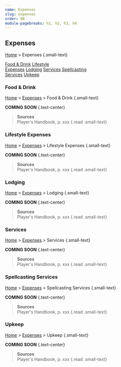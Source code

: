 ```yaml
---
name: Expenses
slug: expenses
order: 08
module-pagebreaks: h1, h2, h3, h4
---
```

## Expenses
[Home](home) > Expenses {.small-text}

<div id="menu-container">
    <a href="food-drink">Food & Drink</a>
    <a href="lifestyle-expenses">Lifestyle<br/> Expenses</a>
    <a href="lodging">Lodging</a>
    <a href="services">Services</a>
    <a href="spellcasting-services">Spellcasting<br/> Services</a>
    <a href="upkeep">Upkeep</a>
</div>



### Food & Drink
[Home](home) > [Expenses](expenses) > Food & Drink {.small-text}

**COMING SOON** {.text-center}

> **Sources** <br/>
> Player's Handbook, p. xxx
{.read .small-text}



### Lifestyle Expenses
[Home](home) > [Expenses](expenses) > Lifestyle Expenses {.small-text}

**COMING SOON** {.text-center}

> **Sources** <br/>
> Player's Handbook, p. xxx
{.read .small-text}



### Lodging
[Home](home) > [Expenses](expenses) > Lodging {.small-text}

**COMING SOON** {.text-center}

> **Sources** <br/>
> Player's Handbook, p. xxx
{.read .small-text}



### Services
[Home](home) > [Expenses](expenses) > Services {.small-text}

**COMING SOON** {.text-center}

> **Sources** <br/>
> Player's Handbook, p. xxx
{.read .small-text}



### Spellcasting Services
[Home](home) > [Expenses](expenses) > Spellcasting Services {.small-text}

**COMING SOON** {.text-center}

> **Sources** <br/>
> Player's Handbook, p. xxx
{.read .small-text}



### Upkeep
[Home](home) > [Expenses](expenses) > Upkeep {.small-text}

**COMING SOON** {.text-center}

> **Sources** <br/>
> Player's Handbook, p. xxx
{.read .small-text}
